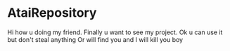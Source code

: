 # AtaiRepository
Hi how u doing my friend. Finally u want to see my project. 
Ok u can use it but don't steal anything
Or will find you
and I will kill you
boy
